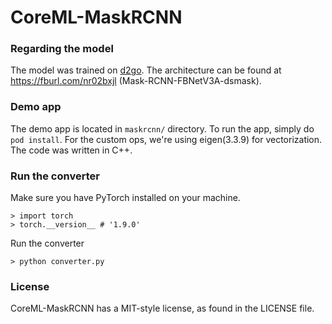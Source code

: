 # CoreML-MaskRCNN

### Regarding the model

The model was trained on [d2go](https://github.com/facebookresearch/d2go). The architecture can be found at https://fburl.com/nr02bxjl (Mask-RCNN-FBNetV3A-dsmask).

### Demo app

The demo app is located in `maskrcnn/` directory. To run the app, simply do `pod install`. For the custom ops, we're using eigen(3.3.9) for vectorization. The code was written in C++.

### Run the converter

Make sure you have PyTorch installed on your machine. 

```
> import torch
> torch.__version__ # '1.9.0'
```
Run the converter
```
> python converter.py
```

### License

CoreML-MaskRCNN has a MIT-style license, as found in the LICENSE file.
